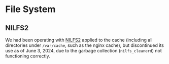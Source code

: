 # File System

## NILFS2
We had been operating with [NILFS2](https://nilfs.sourceforge.io/en/about_nilfs.html) applied to the cache (including all directories under `/var/cache`, such as the nginx cache), but discontinued its use as of June 3, 2024, due to the garbage collection (`nilfs_cleanerd`) not functioning correctly.
